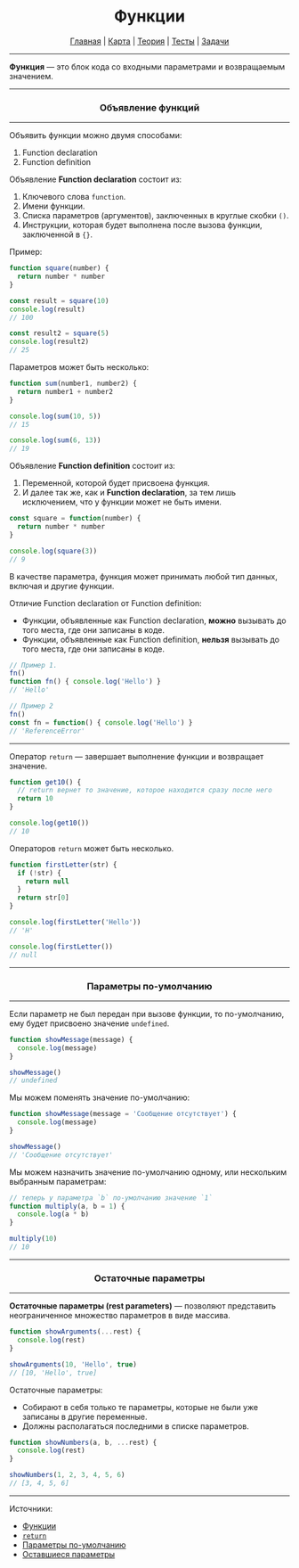 <div align="center">

# Функции

[Главная](https://github.com/dollaween/junior-roadmap/)
|
[Карта](/roadmap/README.md)
|
[Теория](/theory/README.md)
|
[Тесты](/tests/README.md)
|
[Задачи](/tasks/README.md)

</div>

---

**Функция** — это блок кода со входными параметрами и возвращаемым значением.

---

<div align="center">

### Объявление функций

</div>

---

Объявить функции можно двумя способами:
1. Function declaration
2. Function definition

Объявление **Function declaration** состоит из:
1. Ключевого слова `function`.
2. Имени функции.
3. Списка параметров (аргументов), заключенных в круглые скобки `()`.
4. Инструкции, которая будет выполнена после вызова функции, заключенной в `{}`.

Пример:
```js
function square(number) {
  return number * number
}

const result = square(10)
console.log(result)
// 100

const result2 = square(5)
console.log(result2)
// 25
```

Параметров может быть несколько:
```js
function sum(number1, number2) {
  return number1 + number2
}

console.log(sum(10, 5))
// 15

console.log(sum(6, 13))
// 19
```

Объявление **Function definition** состоит из:
1. Переменной, которой будет присвоена функция.
2. И далее так же, как и **Function declaration**, за тем лишь исключением, что у функции может не быть имени.

```js
const square = function(number) {
  return number * number
}

console.log(square(3))
// 9
```

В качестве параметра, функция может принимать любой тип данных, включая и другие функции.

Отличие Function declaration от Function definition:
* Функции, объявленные как Function declaration, **можно** вызывать до того места, где они записаны в коде.
* Функции, объявленные как Function definition, **нельзя** вызывать до того места, где они записаны в коде.

```js
// Пример 1.
fn()
function fn() { console.log('Hello') }
// 'Hello'

// Пример 2
fn()
const fn = function() { console.log('Hello') }
// 'ReferenceError'
```

---

Оператор `return` — завершает выполнение функции и возвращает значение.

```js
function get10() {
  // return вернет то значение, которое находится сразу после него
  return 10
}

console.log(get10())
// 10
```

Операторов `return` может быть несколько.
```js
function firstLetter(str) {
  if (!str) {
    return null
  }
  return str[0]
}

console.log(firstLetter('Hello'))
// 'H'

console.log(firstLetter())
// null
```

---

<div align="center">

### Параметры по-умолчанию

</div>

---

Если параметр не был передан при вызове функции, то по-умолчанию, ему будет присвоено значение `undefined`.

```js
function showMessage(message) {
  console.log(message)
}

showMessage()
// undefined
```

Мы можем поменять значение по-умолчанию:

```js
function showMessage(message = 'Сообщение отсутствует') {
  console.log(message)
}

showMessage()
// 'Сообщение отсутствует'
```

Мы можем назначить значение по-умолчанию одному, или нескольким выбранным параметрам:

```js
// теперь у параметра `b` по-умолчанию значение `1`
function multiply(a, b = 1) {
  console.log(a * b)
}

multiply(10)
// 10
```

---

<div align="center">

### Остаточные параметры

</div>

---

**Остаточные параметры (rest parameters)** — позволяют представить неограниченное множество параметров в виде массива.

```js
function showArguments(...rest) {
  console.log(rest)
}

showArguments(10, 'Hello', true)
// [10, 'Hello', true]
```

Остаточные параметры:
* Собирают в себя только те параметры, которые не были уже записаны в другие переменные.
* Должны располагаться последними в списке параметров.

```js
function showNumbers(a, b, ...rest) {
  console.log(rest)
}

showNumbers(1, 2, 3, 4, 5, 6)
// [3, 4, 5, 6]
```










---

Источники:
* [Функции](https://developer.mozilla.org/ru/docs/Web/JavaScript/Guide/Functions)
* [`return`](https://developer.mozilla.org/ru/docs/Web/JavaScript/Reference/Statements/return)
* [Параметры по-умолчанию](https://developer.mozilla.org/ru/docs/Web/JavaScript/Reference/Functions/Default_parameters)
* [Оставшиеся параметры](https://developer.mozilla.org/ru/docs/Web/JavaScript/Reference/Functions/Rest_parameters)


